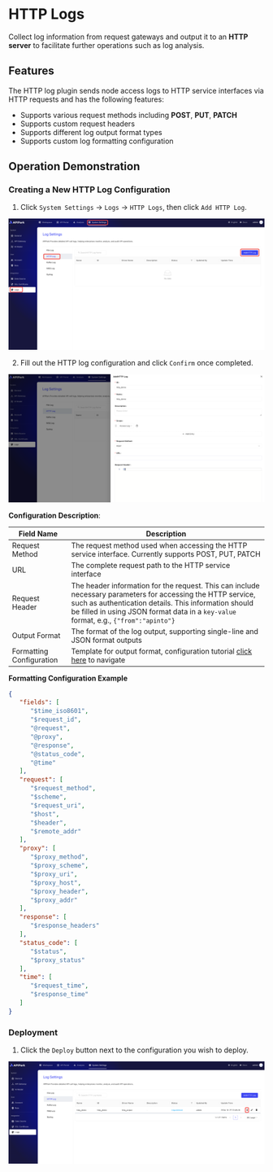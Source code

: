 # HTTP Logs

Collect log information from request gateways and output it to an **HTTP server** to facilitate further operations such as log analysis.

## Features

The HTTP log plugin sends node access logs to HTTP service interfaces via HTTP requests and has the following features:

* Supports various request methods including **POST**, **PUT**, **PATCH**
* Supports custom request headers
* Supports different log output format types
* Supports custom log formatting configuration

## Operation Demonstration

### Creating a New HTTP Log Configuration

1. Click `System Settings` -> `Logs` -> `HTTP Logs`, then click `Add HTTP Log`.

![](images/2024-10-27/05cb3315e9daf89704536498d380f73299707a1816fe8b3474c250c80196bb55.png)  

2. Fill out the HTTP log configuration and click `Confirm` once completed.

![](images/2024-10-27/5ab0a1caa33bcf4c1aaa85b73e7beba44f168980b4ba39466551f8b2a4ce38ee.png)  

**Configuration Description**:

| Field Name     | Description                                                  |
| -------------- | ------------------------------------------------------------ |
| Request Method | The request method used when accessing the HTTP service interface. Currently supports POST, PUT, PATCH   |
| URL            | The complete request path to the HTTP service interface      |
| Request Header | The header information for the request. This can include necessary parameters for accessing the HTTP service, such as authentication details. This information should be filled in using JSON format data in a `key-value` format, e.g., `{"from":"apinto"}` |
| Output Format  | The format of the log output, supporting single-line and JSON format outputs |
| Formatting Configuration | Template for output format, configuration tutorial [click here](https://help.apinto.com/docs/formatter) to navigate |

**Formatting Configuration Example**

```json
{
   "fields": [
      "$time_iso8601",
      "$request_id",
      "@request",
      "@proxy",
      "@response",
      "@status_code",
      "@time"
   ],
   "request": [
      "$request_method",
      "$scheme",
      "$request_uri",
      "$host",
      "$header",
      "$remote_addr"
   ],
   "proxy": [
      "$proxy_method",
      "$proxy_scheme",
      "$proxy_uri",
      "$proxy_host",
      "$proxy_header",
      "$proxy_addr"
   ],
   "response": [
      "$response_headers"
   ],
   "status_code": [
      "$status",
      "$proxy_status"
   ],
   "time": [
      "$request_time",
      "$response_time"
   ]
}
```

### Deployment

1. Click the `Deploy` button next to the configuration you wish to deploy.

![](images/2024-10-27/97afa03e6f42743faadd58cb15753e1f93c770197851752de7836ff149afc6b3.png)  